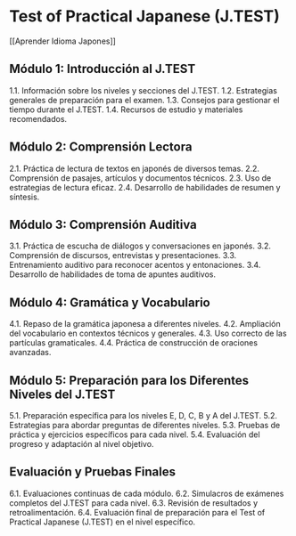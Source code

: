 # Test of Practical Japanese (J.TEST)

[[Aprender Idioma Japones]]

## Módulo 1: Introducción al J.TEST

1.1. Información sobre los niveles y secciones del J.TEST.
1.2. Estrategias generales de preparación para el examen.
1.3. Consejos para gestionar el tiempo durante el J.TEST.
1.4. Recursos de estudio y materiales recomendados.

## Módulo 2: Comprensión Lectora

2.1. Práctica de lectura de textos en japonés de diversos temas.
2.2. Comprensión de pasajes, artículos y documentos técnicos.
2.3. Uso de estrategias de lectura eficaz.
2.4. Desarrollo de habilidades de resumen y síntesis.

## Módulo 3: Comprensión Auditiva

3.1. Práctica de escucha de diálogos y conversaciones en japonés.
3.2. Comprensión de discursos, entrevistas y presentaciones.
3.3. Entrenamiento auditivo para reconocer acentos y entonaciones.
3.4. Desarrollo de habilidades de toma de apuntes auditivos.

## Módulo 4: Gramática y Vocabulario

4.1. Repaso de la gramática japonesa a diferentes niveles.
4.2. Ampliación del vocabulario en contextos técnicos y generales.
4.3. Uso correcto de las partículas gramaticales.
4.4. Práctica de construcción de oraciones avanzadas.

## Módulo 5: Preparación para los Diferentes Niveles del J.TEST

5.1. Preparación específica para los niveles E, D, C, B y A del J.TEST.
5.2. Estrategias para abordar preguntas de diferentes niveles.
5.3. Pruebas de práctica y ejercicios específicos para cada nivel.
5.4. Evaluación del progreso y adaptación al nivel objetivo.

## Evaluación y Pruebas Finales

6.1. Evaluaciones continuas de cada módulo.
6.2. Simulacros de exámenes completos del J.TEST para cada nivel.
6.3. Revisión de resultados y retroalimentación.
6.4. Evaluación final de preparación para el Test of Practical Japanese (J.TEST) en el nivel específico.



